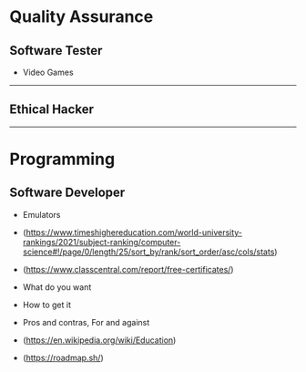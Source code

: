 # Quality Assurance

## Software Tester
- Video Games
---

## Ethical Hacker

---

# Programming

## Software Developer
- Emulators


- (https://www.timeshighereducation.com/world-university-rankings/2021/subject-ranking/computer-science#!/page/0/length/25/sort_by/rank/sort_order/asc/cols/stats)
- (https://www.classcentral.com/report/free-certificates/)

- What do you want

- How to get it

- Pros and contras, For and against

- (https://en.wikipedia.org/wiki/Education)
- (https://roadmap.sh/)